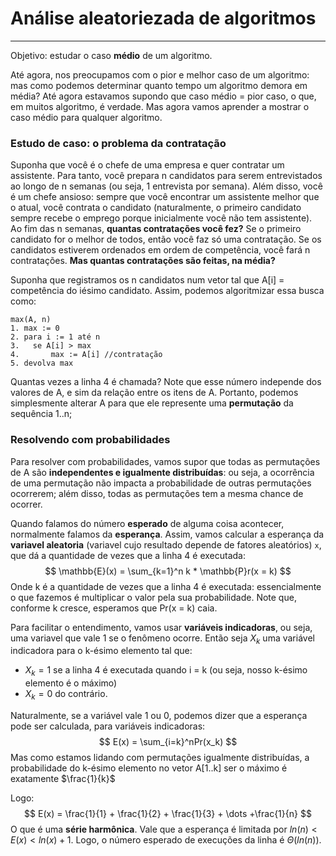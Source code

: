 # Análise aleatoriezada de algoritmos

***

Objetivo: estudar o caso **médio** de um algoritmo.

Até agora, nos preocupamos com o pior e melhor caso de um algoritmo: mas como podemos determinar quanto tempo um algoritmo demora em média? Até agora estavamos supondo que caso médio = pior caso, o que, em muitos algoritmo, é verdade. Mas agora vamos aprender a mostrar o caso médio para qualquer algoritmo.



### Estudo de caso: o problema da contratação

Suponha que você é o chefe de uma empresa e quer contratar um assistente. Para tanto, você prepara n candidatos para serem entrevistados ao longo de n semanas (ou seja, 1 entrevista por semana). Além disso, você é um chefe ansioso: sempre que você encontrar um assistente melhor que o atual, você contrata o candidato (naturalmente, o primeiro candidato sempre recebe o emprego porque inicialmente você não tem assistente). Ao fim das n semanas, **quantas contratações você fez?** Se o primeiro candidato for o melhor de todos, então você faz só uma contratação. Se os candidatos estiverem ordenados em ordem de competência, você fará n contratações. **Mas quantas contratações são feitas, na média?**

Suponha que registramos os n candidatos num vetor tal que A[i] = competência do iésimo candidato. Assim, podemos algoritmizar essa busca como:

``` 
max(A, n)
1. max := 0
2. para i := 1 até n
3. 	 se A[i] > max
4.	     max := A[i] //contratação
5. devolva max
```

Quantas vezes a linha 4 é chamada?  Note que esse número independe dos valores de A, e sim da relação entre os itens de A. Portanto, podemos simplesmente alterar A para que ele represente uma **permutação** da sequência 1..n;

### Resolvendo com probabilidades

Para resolver com probabilidades, vamos supor que todas as permutações de A são **independentes e igualmente distribuídas**: ou seja, a ocorrência de uma permutação não impacta a probabilidade de outras permutações ocorrerem; além disso, todas as permutações tem a mesma chance de ocorrer.

Quando falamos do número **esperado** de alguma coisa acontecer, normalmente falamos da **esperança**. Assim, vamos calcular a esperança da **variavel aleatoria** (variavel cujo resultado depende de fatores aleatórios) `x`, que dá a quantidade de vezes que a linha 4 é executada:
$$
\mathbb{E}(x) = \sum_{k=1}^n k * \mathbb{P}r(x = k)
$$
Onde k é a quantidade de vezes que a linha 4 é executada: essencialmente o que fazemos é multiplicar o valor pela sua probabilidade. Note que, conforme k cresce, esperamos que Pr(x = k) caia.

Para facilitar o entendimento, vamos usar **variáveis indicadoras**, ou seja, uma variavel que vale 1 se o fenômeno ocorre. Então seja $X_k$ uma variável indicadora para o k-ésimo elemento tal que:

* $X_k = 1$ se a linha 4 é executada quando i = k (ou seja, nosso k-ésimo elemento é o máximo)
* $X_k = 0$ do contrário.

Naturalmente, se a variável vale 1 ou 0, podemos dizer que a esperança pode ser calculada, para variáveis indicadoras:
$$
E(x) = \sum_{i=k}^nPr(x_k)
$$
Mas como estamos lidando com permutações igualmente distribuídas, a probabilidade do k-ésimo elemento no vetor A[1..k] ser o máximo é exatamente $\frac{1}{k}$

Logo:
$$
E(x) = \frac{1}{1} + \frac{1}{2} + \frac{1}{3} + \dots +\frac{1}{n}
$$
O que é uma **série harmônica**. Vale que a esperança é limitada por $ln(n) < E(x) < ln(x) + 1$. Logo, o número esperado de execuções da linha é $\Theta(ln(n))$.